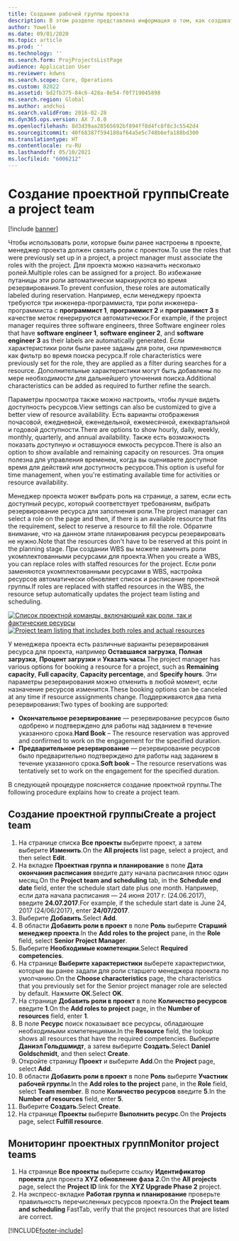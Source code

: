 ```yaml
---
title: Создание рабочей группы проекта
description: В этом разделе представлена информация о том, как создавать рабочие группы по проекте и управлять ими.
author: Yowelle
ms.date: 09/01/2020
ms.topic: article
ms.prod: ''
ms.technology: ''
ms.search.form: ProjProjectsListPage
audience: Application User
ms.reviewer: kdwns
ms.search.scope: Core, Operations
ms.custom: 82022
ms.assetid: bd2fb375-84c6-428a-8e54-f0f719045898
ms.search.region: Global
ms.author: andchoi
ms.search.validFrom: 2016-02-28
ms.dyn365.ops.version: AX 7.0.0
ms.openlocfilehash: 8d3d39aa28565692bf894ff8d4fc8f8c3c5542d4
ms.sourcegitcommit: 40f68387f594180af64a5e5c748b6efa188bd300
ms.translationtype: HT
ms.contentlocale: ru-RU
ms.lasthandoff: 05/10/2021
ms.locfileid: "6006212"
---
```

# <a name="create-a-project-team"></a><span data-ttu-id="a94a7-103">Создание проектной группы</span><span class="sxs-lookup"><span data-stu-id="a94a7-103">Create a project team</span></span>

[!include [banner](../includes/banner.md)]

<span data-ttu-id="a94a7-104">Чтобы использовать роли, которые были ранее настроены в проекте, менеджер проекта должен связать роли с проектом.</span><span class="sxs-lookup"><span data-stu-id="a94a7-104">To use the roles that were previously set up in a project, a project manager must associate the roles with the project.</span></span> <span data-ttu-id="a94a7-105">Для проекта можно назначить несколько ролей.</span><span class="sxs-lookup"><span data-stu-id="a94a7-105">Multiple roles can be assigned for a project.</span></span> <span data-ttu-id="a94a7-106">Во избежание путаницы эти роли автоматически маркируются во время резервирования.</span><span class="sxs-lookup"><span data-stu-id="a94a7-106">To prevent confusion, these roles are automatically labeled during reservation.</span></span> <span data-ttu-id="a94a7-107">Например, если менеджеру проекта требуются три инженера-программиста, три роли инженера-программиста с **программист 1**, **программист 2** и **программист 3** в качестве меток генерируются автоматически.</span><span class="sxs-lookup"><span data-stu-id="a94a7-107">For example, if the project manager requires three software engineers, three Software engineer roles that have **software engineer 1**, **software engineer 2**, and **software engineer 3** as their labels are automatically generated.</span></span> <span data-ttu-id="a94a7-108">Если характеристики роли были ранее заданы для роли, они применяются как фильтр во время поиска ресурса.</span><span class="sxs-lookup"><span data-stu-id="a94a7-108">If role characteristics were previously set for the role, they are applied as a filter during searches for a resource.</span></span> <span data-ttu-id="a94a7-109">Дополнительные характеристики могут быть добавлены по мере необходимости для дальнейшего уточнения поиска.</span><span class="sxs-lookup"><span data-stu-id="a94a7-109">Additional characteristics can be added as required to further refine the search.</span></span>

<span data-ttu-id="a94a7-110">Параметры просмотра также можно настроить, чтобы лучше видеть доступность ресурсов.</span><span class="sxs-lookup"><span data-stu-id="a94a7-110">View settings can also be customized to give a better view of resource availability.</span></span> <span data-ttu-id="a94a7-111">Есть варианты отображения почасовой, ежедневной, еженедельной, ежемесячной, ежеквартальной и годовой доступности.</span><span class="sxs-lookup"><span data-stu-id="a94a7-111">There are options to show hourly, daily, weekly, monthly, quarterly, and annual availability.</span></span> <span data-ttu-id="a94a7-112">Также есть возможность показать доступную и оставшуюся емкость ресурсов.</span><span class="sxs-lookup"><span data-stu-id="a94a7-112">There is also an option to show available and remaining capacity on resources.</span></span> <span data-ttu-id="a94a7-113">Эта опция полезна для управления временем, когда вы оцениваете доступное время для действий или доступность ресурсов.</span><span class="sxs-lookup"><span data-stu-id="a94a7-113">This option is useful for time management, when you're estimating available time for activities or resource availability.</span></span>

<span data-ttu-id="a94a7-114">Менеджер проекта может выбрать роль на странице, а затем, если есть доступный ресурс, который соответствует требованиям, выбрать резервирование ресурса для заполнения роли.</span><span class="sxs-lookup"><span data-stu-id="a94a7-114">The project manager can select a role on the page and then, if there is an available resource that fits the requirement, select to reserve a resource to fill the role.</span></span> <span data-ttu-id="a94a7-115">Обратите внимание, что на данном этапе планирования ресурсы резервировать не нужно.</span><span class="sxs-lookup"><span data-stu-id="a94a7-115">Note that the resources don't have to be reserved at this point in the planning stage.</span></span> <span data-ttu-id="a94a7-116">При создании WBS вы можете заменить роли укомплектованными ресурсами для проекта.</span><span class="sxs-lookup"><span data-stu-id="a94a7-116">When you create a WBS, you can replace roles with staffed resources for the project.</span></span> <span data-ttu-id="a94a7-117">Если роли заменяются укомплектованными ресурсами в WBS, настройка ресурсов автоматически обновляет список и расписание проектной группы.</span><span class="sxs-lookup"><span data-stu-id="a94a7-117">If roles are replaced with staffed resources in the WBS, the resource setup automatically updates the project team listing and scheduling.</span></span>

<span data-ttu-id="a94a7-118">[![Список проектной команды, включающий как роли, так и фактические ресурсы](./media/projectresourcing03-1024x368.jpg)](./media/projectresourcing03.jpg)</span><span class="sxs-lookup"><span data-stu-id="a94a7-118">[![Project team listing that includes both roles and actual resources](./media/projectresourcing03-1024x368.jpg)](./media/projectresourcing03.jpg)</span></span> 

<span data-ttu-id="a94a7-119">У менеджера проекта есть различные варианты резервирования ресурса для проекта, например **Оставшаяся загрузка**, **Полная загрузка**, **Процент загрузки** и **Указать часы**.</span><span class="sxs-lookup"><span data-stu-id="a94a7-119">The project manager has various options for booking a resource for a project, such as **Remaining capacity**, **Full capacity**, **Capacity percentage**, and **Specify hours**.</span></span> <span data-ttu-id="a94a7-120">Эти параметры резервирования можно отменить в любой момент, если назначение ресурсов изменится.</span><span class="sxs-lookup"><span data-stu-id="a94a7-120">These booking options can be canceled at any time if resource assignments change.</span></span> <span data-ttu-id="a94a7-121">Поддерживаются два типа резервирования:</span><span class="sxs-lookup"><span data-stu-id="a94a7-121">Two types of booking are supported:</span></span>

- <span data-ttu-id="a94a7-122">**Окончательное резервирование** — резервирование ресурсов было одобрено и подтверждено для работы над заданием в течение указанного срока.</span><span class="sxs-lookup"><span data-stu-id="a94a7-122">**Hard Book** – The resource reservation was approved and confirmed to work on the engagement for the specified duration.</span></span>
- <span data-ttu-id="a94a7-123">**Предварительное резервирование** — резервирование ресурсов было предварительно подтверждено для работы над заданием в течение указанного срока.</span><span class="sxs-lookup"><span data-stu-id="a94a7-123">**Soft book** – The resource reservations was tentatively set to work on the engagement for the specified duration.</span></span>

<span data-ttu-id="a94a7-124">В следующей процедуре поясняется создание проектной группы.</span><span class="sxs-lookup"><span data-stu-id="a94a7-124">The following procedure explains how to create a project team.</span></span>

## <a name="create-a-project-team"></a><span data-ttu-id="a94a7-125">Создание проектной группы</span><span class="sxs-lookup"><span data-stu-id="a94a7-125">Create a project team</span></span>

1. <span data-ttu-id="a94a7-126">На странице списка **Все проекты** выберите проект, а затем выберите **Изменить**.</span><span class="sxs-lookup"><span data-stu-id="a94a7-126">On the **All projects** list page, select a project, and then select **Edit**.</span></span>
2. <span data-ttu-id="a94a7-127">На вкладке **Проектная группа и планирование** в поле **Дата окончания расписания** введите дату начала расписания плюс один месяц.</span><span class="sxs-lookup"><span data-stu-id="a94a7-127">On the **Project team and scheduling** tab, in the **Schedule end date** field, enter the schedule start date plus one month.</span></span> <span data-ttu-id="a94a7-128">Например, если дата начала расписания — 24 июня 2017 г. (24.06.2017), введите **24.07.2017**.</span><span class="sxs-lookup"><span data-stu-id="a94a7-128">For example, if the schedule start date is June 24, 2017 (24/06/2017), enter **24/07/2017**.</span></span>
3. <span data-ttu-id="a94a7-129">Выберите **Добавить**.</span><span class="sxs-lookup"><span data-stu-id="a94a7-129">Select **Add**.</span></span>
4. <span data-ttu-id="a94a7-130">В области **Добавить роли в проект** в поле **Роль** выберите **Старший менеджер проекта**.</span><span class="sxs-lookup"><span data-stu-id="a94a7-130">In the **Add roles to the project** pane, in the **Role** field, select **Senior Project Manager**.</span></span>
5. <span data-ttu-id="a94a7-131">Выберите **Необходимые компетенции**.</span><span class="sxs-lookup"><span data-stu-id="a94a7-131">Select **Required competencies**.</span></span>
6. <span data-ttu-id="a94a7-132">На странице **Выберите характеристики** выберете характеристики, которые вы ранее задали для роли старшего менеджера проекта по умолчанию.</span><span class="sxs-lookup"><span data-stu-id="a94a7-132">On the **Choose characteristics** page, the characteristics that you previously set for the Senior project manager role are selected by default.</span></span> <span data-ttu-id="a94a7-133">Нажмите **ОК**.</span><span class="sxs-lookup"><span data-stu-id="a94a7-133">Select **OK**.</span></span>
7. <span data-ttu-id="a94a7-134">На странице **Добавить роли в проект** в поле **Количество ресурсов** введите **1**.</span><span class="sxs-lookup"><span data-stu-id="a94a7-134">On the **Add roles to project** page, in the **Number of resources** field, enter **1**.</span></span>
8. <span data-ttu-id="a94a7-135">В поле **Ресурс** поиск показывает все ресурсы, обладающие необходимыми компетенциями.</span><span class="sxs-lookup"><span data-stu-id="a94a7-135">In the **Resource** field, the lookup shows all resources that have the required competencies.</span></span> <span data-ttu-id="a94a7-136">Выберите **Даниэл Гольдшмидт**, а затем выберите **Создать**.</span><span class="sxs-lookup"><span data-stu-id="a94a7-136">Select **Daniel Goldschmidt**, and then select **Create**.</span></span>
9. <span data-ttu-id="a94a7-137">Откройте страницу **Проект** и выберите **Add**.</span><span class="sxs-lookup"><span data-stu-id="a94a7-137">On the **Project** page, select **Add**.</span></span>
10. <span data-ttu-id="a94a7-138">В области **Добавить роли в проект** в поле **Роль** выберите **Участник рабочей группы**.</span><span class="sxs-lookup"><span data-stu-id="a94a7-138">In the **Add roles to the project** pane, in the **Role** field, select **Team member**.</span></span> <span data-ttu-id="a94a7-139">В поле **Количество ресурсов** введите **5**.</span><span class="sxs-lookup"><span data-stu-id="a94a7-139">In the **Number of resources** field, enter **5**.</span></span>
11. <span data-ttu-id="a94a7-140">Выберите **Создать**.</span><span class="sxs-lookup"><span data-stu-id="a94a7-140">Select **Create**.</span></span>
12. <span data-ttu-id="a94a7-141">На странице **Проекты** выберите **Выполнить ресурс**.</span><span class="sxs-lookup"><span data-stu-id="a94a7-141">On the **Projects** page, select **Fulfill resource**.</span></span>

## <a name="monitor-project-teams"></a><span data-ttu-id="a94a7-142">Мониторинг проектных групп</span><span class="sxs-lookup"><span data-stu-id="a94a7-142">Monitor project teams</span></span>
1. <span data-ttu-id="a94a7-143">На странице **Все проекты** выберите ссылку **Идентификатор проекта** для проекта **XYZ обновление фаза 2**.</span><span class="sxs-lookup"><span data-stu-id="a94a7-143">On the **All projects** page, select the **Project ID** link for the **XYZ Upgrade Phase 2** project.</span></span>
2. <span data-ttu-id="a94a7-144">На экспресс-вкладке **Работая группа и планирование** проверьте правильность перечисленных ресурсов проекта.</span><span class="sxs-lookup"><span data-stu-id="a94a7-144">On the **Project team and scheduling** FastTab, verify that the project resources that are listed are correct.</span></span>


[!INCLUDE[footer-include](../includes/footer-banner.md)]